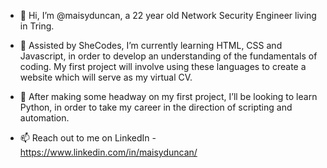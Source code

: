- 👋 Hi, I’m @maisyduncan, a 22 year old Network Security Engineer living in Tring.

- 🌱 Assisted by SheCodes, I’m currently learning HTML, CSS and Javascript, in order to develop an understanding of the fundamentals of coding. My first project will involve using these languages to create a website which will serve as my virtual CV.

- 👀 After making some headway on my first project, I’ll be looking to learn Python, in order to take my career in the direction of scripting and automation.

- 📫 Reach out to me on LinkedIn - https://www.linkedin.com/in/maisyduncan/



<!---
maisyduncan/maisyduncan is a ✨ special ✨ repository because its `README.md` (this file) appears on your GitHub profile.
You can click the Preview link to take a look at your changes.
--->
